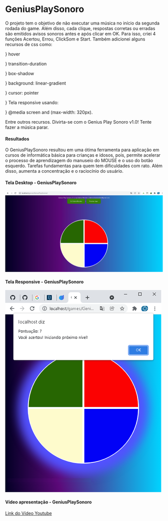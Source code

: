 # GeniusPlaySonoro
O projeto tem o objetivo de não executar uma música no início da segunda rodada do game. Além disso, cada clique, respostas corretas ou erradas são emitidos avisos sonoros antes e após clicar em OK. Para isso, criei 4 funções Acertou, Errou, ClickSom e Start. Também adicionei alguns recursos de css como:
<p>} hover </p>
<p>} transition-duration</p>
<p>} box-shadow</p>
<p>} background: linear-gradient</p>
<p>} cursor: pointer</p>
<p>} Tela responsive usando:</p>
<p>} @media screen and (max-width: 320px).</p>
Entre outros recursos. Divirta-se com o Genius Play Sonoro v1.0! Tente fazer a música parar.
<h4>Resultados</h4>
<p>O GeniusPlaySonoro resultou em uma ótima ferramenta para aplicação em cursos de informática básica para crianças e idosos, pois, permite acelerar o processo de aprendizagem do manuseio do MOUSE e o uso do botão esquerdo. Tarefas fundamentas para quem tem dificuldades com rato. Além disso, aumenta a concentração e o raciocínio do usuário.</p> 
<h4>Tela Desktop - GeniusPlaySonoro </h4>
<img src="https://raw.githubusercontent.com/DalmoMendes/GeniusPlaySonoro/master/Front-end-Start.bmp"/>
<h4>Tela Responsive - GeniusPlaySonoro </h4>
<img src="https://raw.githubusercontent.com/DalmoMendes/GeniusPlaySonoro/master/Dalmo7ptsResponsive.bmp"/>
<h4> Vídeo apresentação - GeniusPlaySonoro </h4>
<a href="https://www.youtube.com/embed/NxMrVKON-u0" target="_blank">Link do Vídeo Youtube</a>
